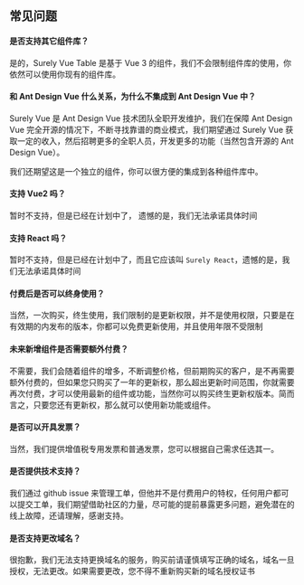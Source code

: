 ## 常见问题

#### 是否支持其它组件库？

是的，Surely Vue Table 是基于 Vue 3 的组件，我们不会限制组件库的使用，你依然可以使用你现有的组件库。

#### 和 Ant Design Vue 什么关系，为什么不集成到 Ant Design Vue 中？

Surely Vue 是 Ant Design Vue 技术团队全职开发维护，我们在保障 Ant Design Vue 完全开源的情况下，不断寻找靠谱的商业模式，我们期望通过 Surely Vue 获取一定的收入，然后招聘更多的全职人员，开发更多的功能（当然包含开源的 Ant Design Vue）。

我们还期望这是一个独立的组件，你可以很方便的集成到各种组件库中。

#### 支持 Vue2 吗？

暂时不支持，但是已经在计划中了， 遗憾的是，我们无法承诺具体时间

#### 支持 React 吗？

暂时不支持，但是已经在计划中了，而且它应该叫 `Surely React`，遗憾的是，我们无法承诺具体时间

#### 付费后是否可以终身使用？

当然，一次购买，终生使用，我们限制的是更新权限，并不是使用权限，只要是在有效期的内发布的版本，你都可以免费更新使用，并且使用年限不受限制

#### 未来新增组件是否需要额外付费？

不需要，我们会随着组件的增多，不断调整价格，但前期购买的客户，是不再需要额外付费的，但如果您只购买了一年的更新权，那么超出更新时间范围，你就需要再次付费，才可以使用最新的组件或功能，当然你可以购买终生更新权版本。简而言之，只要您还有更新权，那么就可以使用新功能或组件。

#### 是否可以开具发票？

当然，我们提供增值税专用发票和普通发票，您可以根据自己需求任选其一。

#### 是否提供技术支持？

我们通过 github issue 来管理工单，但他并不是付费用户的特权，任何用户都可以提交工单，我们期望借助社区的力量，尽可能的提前暴露更多问题，避免潜在的线上故障，还请理解，感谢支持。

#### 是否支持更改域名？

很抱歉，我们无法支持更换域名的服务，购买前请谨慎填写正确的域名，域名一旦授权，无法更改。如果需要更改，您不得不重新购买新的域名授权证书
